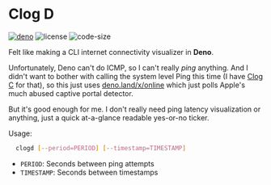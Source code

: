 # Clog D

[![deno](https://img.shields.io/badge/Deno-≥1.14-blue?style=for-the-badge)](https://deno.land/)
![license](https://img.shields.io/github/license/5310/clogd?style=for-the-badge)
![code-size](https://img.shields.io/github/languages/code-size/5310/clogd?style=for-the-badge)

Felt like making a CLI internet connectivity visualizer in **Deno**.

Unfortunately, Deno can't do ICMP, so I can't really _ping_ anything. And I didn't want to bother with calling the system level Ping this time (I have [Clog C](https://github.com/5310/clogc) for that), so this just uses [deno.land/x/online](https://deno.land/x/online) which just polls Apple's much abused captive portal detector.

But it's good enough for me. I don't really need ping latency visualization or anything, just a quick at-a-glance readable yes-or-no ticker.

Usage:
```sh
  clogd [--period=PERIOD] [--timestamp=TIMESTAMP]
```

- `PERIOD`: Seconds between ping attempts
- `TIMESTAMP`: Seconds between timestamps